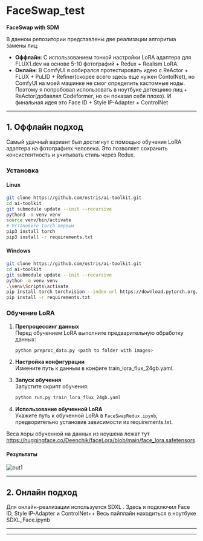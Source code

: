 # FaceSwap_test  
**FaceSwap with SDM**  

В данном репозитории представлены две реализации алгоритма замены лиц:  
- **Оффлайн**: С использованием тонкой настройки LoRA адаптера для FLUX1.dev на основе 5-10 фотографий + Redux + Realism LoRA.  
- **Онлайн**: В ComfyUI я собирался протестировать идею с ReActor + FLUX + PuLID + Refiner(скорее всего здесь еще нужен ContolNet), но ComfyUI на моей машинке не смог определить кастомные ноды. Поэтому я попробовал использовать в ноутбуке детекциию лиц + ReActor(добавлял Codeformer, но он показал себя плохо). И финальная идея это  Face ID + Style IP-Adapter + ControlNet

---

## **1. Оффлайн подход**  
Самый удачный вариант был достигнут с помощью обучения LoRA адаптера на фотографиях человека. Это позволяет сохранить консистентность и учитывать стиль через Redux.  

### **Установка** 

#### **Linux**  
```bash
git clone https://github.com/ostris/ai-toolkit.git
cd ai-toolkit
git submodule update --init --recursive
python3 -m venv venv
source venv/bin/activate
# Установите torch первым
pip3 install torch
pip3 install -r requirements.txt
```

#### **Windows**  
```bash
git clone https://github.com/ostris/ai-toolkit.git
cd ai-toolkit
git submodule update --init --recursive
python -m venv venv
.\venv\Scripts\activate
pip install torch torchvision --index-url https://download.pytorch.org/whl/cu121
pip install -r requirements.txt
```

### **Обучение LoRA**  

1. **Препроцессинг данных**  
   Перед обучением LoRA выполните предварительную обработку данных:  
   ```bash
   python preproc_data.py <path to folder with images>
   ```

2. **Настройка конфигурации**  
   Измените путь к данным в конфиге train_lora_flux_24gb.yaml.  

3. **Запуск обучения**  
   Запустите скрипт обучения:  
   ```bash
   python run.py train_lora_flux_24gb.yaml
   ```

4. **Использование обученной LoRA**  
   Укажите путь к обученной LoRA в `FaceSwapRedux.ipynb`, предворительно установив зависимости из requirements.txt.
   
Веса лоры обученной на данных из ноушена лежат тут https://huggingface.co/Deenchik/faceLora/blob/main/face_lora.safetensors
#### **Результаты**
![out1](https://github.com/user-attachments/assets/a0930f45-400e-415b-b6be-6768f7f4381f)

---

## **2. Онлайн подход**  
Для онлайн-реализации используется SDXL . 
Здесь я подключил Face ID, Style IP-Adapter и ControlNet++
Весь пайплайн находиться в ноутбуке SDXL_Face.ipynb

---


---

